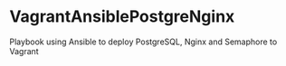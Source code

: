 # VagrantAnsiblePostgreNginx
Playbook using Ansible to deploy PostgreSQL, Nginx and Semaphore to Vagrant
